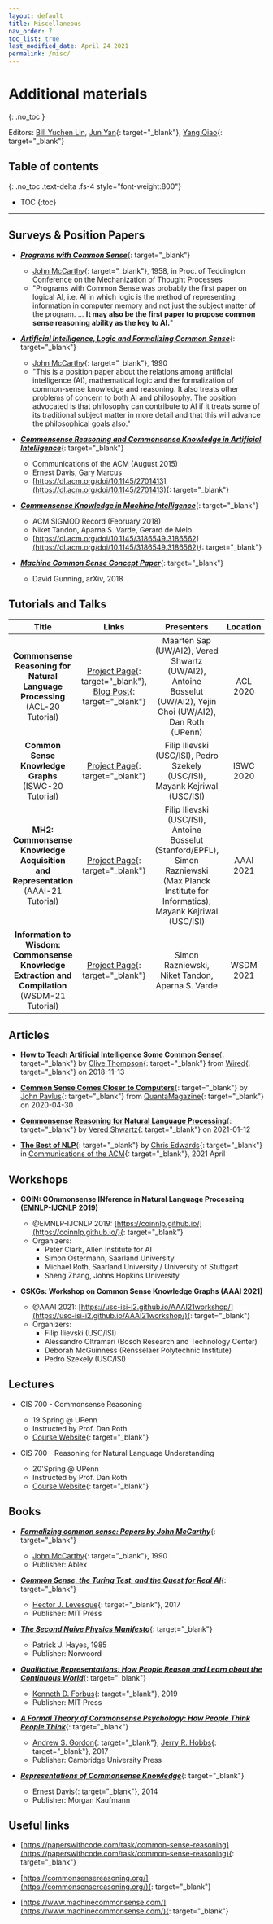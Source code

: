 ```yaml
---
layout: default
title: Miscellaneous
nav_order: 7
toc_list: true
last_modified_date: April 24 2021
permalink: /misc/
---
```

# Additional materials
{: .no_toc }

Editors: [Bill Yuchen Lin](https://yuchenlin.xyz/), [Jun Yan](https://junyann.github.io/){: target="_blank"}, [Yang Qiao](https://www.linkedin.com/in/xiaoyang-qiao/){: target="_blank"}

## Table of contents
{: .no_toc .text-delta .fs-4 style="font-weight:800"}

- TOC
{:toc}

---

## Surveys & Position Papers

- [***Programs with Common Sense***](http://jmc.stanford.edu/articles/mcc59.html){: target="_blank"}
    - [John McCarthy](http://jmc.stanford.edu/){: target="_blank"}, 1958, in Proc. of Teddington Conference on the Mechanization of Thought Processes
    - "Programs with Common Sense was probably the first paper on logical AI, i.e. AI in which logic is the method of representing information in computer memory and not just the subject matter of the program. ... **It may also be the first paper to propose common sense reasoning ability as the key to AI.**"

- [***Artificial Intelligence, Logic and Formalizing Common Sense***](http://jmc.stanford.edu/articles/ailogic.html){: target="_blank"}
    - [John McCarthy](http://jmc.stanford.edu/){: target="_blank"}, 1990
    - "This is a position paper about the relations among artificial intelligence (AI), mathematical logic and the formalization of common-sense knowledge and reasoning. It also treats other problems of concern to both AI and philosophy. The position advocated is that philosophy can contribute to AI if it treats some of its traditional subject matter in more detail and that this will advance the philosophical goals also."

- [***Commonsense Reasoning and Commonsense Knowledge in Artificial Intelligence***](https://cs.nyu.edu/davise/papers/CommonsenseFinal.pdf){: target="_blank"}
    - Communications of the ACM (August 2015) 
    - Ernest Davis, Gary Marcus
    - [https://dl.acm.org/doi/10.1145/2701413](https://dl.acm.org/doi/10.1145/2701413){: target="_blank"}

- [***Commonsense Knowledge in Machine Intelligence***](https://dl.acm.org/doi/10.1145/3186549.3186562){: target="_blank"}
    - ACM SIGMOD Record (February 2018)
    - Niket Tandon, Aparna S. Varde, Gerard de Melo
    - [https://dl.acm.org/doi/10.1145/3186549.3186562](https://dl.acm.org/doi/10.1145/3186549.3186562){: target="_blank"}
    
- [***Machine Common Sense Concept Paper***](https://arxiv.org/abs/1810.07528){: target="_blank"}
    - David Gunning, arXiv, 2018




## Tutorials and Talks 

| Title | Links | Presenters |  Location  | 
| :------------:| :-----: | :------: | :----------: |
| **Commonsense Reasoning for Natural Language Processing** <br> (ACL-20 Tutorial) | [Project Page](https://homes.cs.washington.edu/~msap/acl2020-commonsense/){: target="_blank"}, [Blog Post](http://veredshwartz.blogspot.com/2021/01/commonsense-reasoning-for-natural.html){: target="_blank"} | Maarten Sap (UW/AI2), Vered Shwartz (UW/AI2), Antoine Bosselut (UW/AI2), Yejin Choi (UW/AI2), Dan Roth  (UPenn) |  ACL 2020 |
| **Common Sense Knowledge Graphs** <br> (ISWC-20 Tutorial) | [Project Page](https://usc-isi-i2.github.io/ISWC20/){: target="_blank"} | Filip Ilievski (USC/ISI), Pedro Szekely (USC/ISI), Mayank Kejriwal (USC/ISI) |  ISWC 2020 |
| **MH2: Commonsense Knowledge Acquisition and Representation** <br> (AAAI-21 Tutorial) | [Project Page](https://usc-isi-i2.github.io/AAAI21Tutorial/){: target="_blank"} | Filip Ilievski (USC/ISI), Antoine Bosselut (Stanford/EPFL), Simon Razniewski (Max Planck Institute for Informatics), Mayank Kejriwal (USC/ISI) |  AAAI 2021 |
| **Information to Wisdom: Commonsense Knowledge Extraction and Compilation** <br> (WSDM-21 Tutorial) | [Project Page](https://dl.acm.org/doi/10.1145/3437963.3441664){: target="_blank"} | Simon Razniewski, Niket Tandon, Aparna S. Varde |  WSDM 2021 |



## Articles

- [**How to Teach Artificial Intelligence Some Common Sense**](https://www.wired.com/story/how-to-teach-artificial-intelligence-common-sense/){: target="_blank"} by [Clive Thompson](https://twitter.com/pomeranian99){: target="_blank"} from [Wired](https://www.wired.com/){: target="_blank"}  on 2018-11-13


- [**Common Sense Comes Closer to Computers**](https://www.quantamagazine.org/common-sense-comes-to-computers-20200430/){: target="_blank"} by [John Pavlus](https://www.quantamagazine.org/authors/john-pavlus/){: target="_blank"} from [QuantaMagazine](https://www.quantamagazine.org/){: target="_blank"}  on 2020-04-30


- [**Commonsense Reasoning for Natural Language Processing**](http://veredshwartz.blogspot.com/2021/01/commonsense-reasoning-for-natural.html){: target="_blank"} by [Vered Shwartz](https://vered1986.github.io/){: target="_blank"} on 2021-01-12


- [**The Best of NLP**](https://cacm.acm.org/magazines/2021/4/251336-the-best-of-nlp/fulltext){: target="_blank"} by [Chris Edwards](https://chrised.com/){: target="_blank"} in [Communications of the ACM](https://cacm.acm.org/){: target="_blank"}, 2021 April




## Workshops

- **COIN: COmmonsense INference in Natural Language Processing (EMNLP-IJCNLP 2019)**
    - @EMNLP-IJCNLP 2019: [https://coinnlp.github.io/](https://coinnlp.github.io/){: target="_blank"}
    - Organizers: 
        - Peter Clark, Allen Institute for AI
        - Simon Ostermann, Saarland University
        - Michael Roth, Saarland University / University of Stuttgart
        - Sheng Zhang, Johns Hopkins University

- **CSKGs: Workshop on Common Sense Knowledge Graphs (AAAI 2021)**
    - @AAAI 2021: [https://usc-isi-i2.github.io/AAAI21workshop/](https://usc-isi-i2.github.io/AAAI21workshop/){: target="_blank"}
    - Organizers: 
        - Filip Ilievski (USC/ISI) 
        - Alessandro Oltramari (Bosch Research and Technology Center)
        - Deborah McGuinness (Rensselaer Polytechnic Institute)
        - Pedro Szekely (USC/ISI)




## Lectures 

- CIS 700 - Commonsense Reasoning 
    - 19'Spring @ UPenn 
    - Instructed by Prof. Dan Roth
    - [Course Website](https://www.seas.upenn.edu/~cis700dr/Spring19/){: target="_blank"}

- CIS 700 - Reasoning for Natural Language Understanding
    - 20'Spring @ UPenn
    - Instructed by Prof. Dan Roth
    - [Course Website](https://www.seas.upenn.edu/~cis700dr/Spring20/){: target="_blank"}

## Books 

- [***Formalizing common sense: Papers by John McCarthy***](https://www.sciencedirect.com/science/article/pii/0004370295900187){: target="_blank"}
    - [John McCarthy](http://jmc.stanford.edu/){: target="_blank"}, 1990
    - Publisher: Ablex

- [***Common Sense, the Turing Test, and the Quest for Real AI***](https://mitpress.mit.edu/books/common-sense-turing-test-and-quest-real-ai){: target="_blank"}
    - [Hector J. Levesque](https://www.cs.toronto.edu/~hector/){: target="_blank"}, 2017
    - Publisher: MIT Press

- [***The Second Naive Physics Manifesto***](https://dl.acm.org/doi/10.5555/216000.216035){: target="_blank"}
    - Patrick J. Hayes, 1985
    - Publisher: Norwoord
    
- [***Qualitative Representations: How People Reason and Learn about the Continuous World***](https://mitpress.mit.edu/books/qualitative-representations){: target="_blank"}
    - [Kenneth D. Forbus](https://users.cs.northwestern.edu/~forbus/){: target="_blank"}, 2019
    - Publisher: MIT Press

- [***A Formal Theory of Commonsense Psychology: How People Think People Think***](https://www.cambridge.org/core/books/formal-theory-of-commonsense-psychology/20289940AFB026AB3EF31EBCF8875628){: target="_blank"}
    - [Andrew S. Gordon](https://people.ict.usc.edu/~gordon/){: target="_blank"}, [Jerry R. Hobbs](https://www.isi.edu/~hobbs/){: target="_blank"}, 2017
    - Publisher: Cambridge University Press

- [***Representations of Commonsense Knowledge***](https://www.elsevier.com/books/representations-of-commonsense-knowledge/davis/978-1-4832-0770-4){: target="_blank"}
    - [Ernest Davis](http://www.cs.nyu.edu/faculty/davise/){: target="_blank"}, 2014
    - Publisher: Morgan Kaufmann

## Useful links

- [https://paperswithcode.com/task/common-sense-reasoning](https://paperswithcode.com/task/common-sense-reasoning){: target="_blank"}

- [https://commonsensereasoning.org/](https://commonsensereasoning.org/){: target="_blank"}
 
- [https://www.machinecommonsense.com/](https://www.machinecommonsense.com/){: target="_blank"} 

